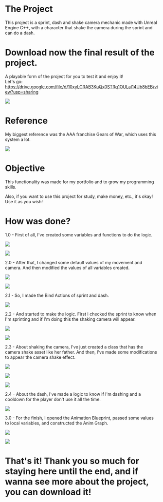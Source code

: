 # The Project

This project is a sprint, dash and shake camera mechanic made with Unreal Engine C++, with a character that shake the camera during the sprint and can do a dash.
# Download now the final result of the project.
A playable form of the project for you to test it and enjoy it! \
Let's go: https://drive.google.com/file/d/10xyLCRAB3KuQx0STRq1OULaI14Ub8bEB/view?usp=sharing

![](https://github.com/KaykyDeSouzaDias/Sprint-Dash-ShakeCamera-Unreal-C-plus-plus/blob/main/Images%20and%20GIFs/GameplayGIF.gif)

# Reference

My biggest reference was the AAA franchise Gears of War, which uses this system a lot.

![](https://github.com/KaykyDeSouzaDias/Sprint-Dash-ShakeCamera-Unreal-C-plus-plus/blob/main/Images%20and%20GIFs/ExampleGIF.gif)

# Objective
This functionality was made for my portfolio and to grow my programming skills.

Also, if you want to use this project for study, make money, etc., it's okay! Use it as you wish!

# How was done?

1.0 - First of all, I've created some variables and functions to do the logic.

![](https://github.com/KaykyDeSouzaDias/Sprint-Dash-ShakeCamera-Unreal-C-plus-plus/blob/main/Images%20and%20GIFs/Image01.JPG)

![](https://github.com/KaykyDeSouzaDias/Sprint-Dash-ShakeCamera-Unreal-C-plus-plus/blob/main/Images%20and%20GIFs/Image02.JPG)

2.0 - After that, I changed some default values of my movement and camera. And then modified the values of all variables created.

![](https://github.com/KaykyDeSouzaDias/Sprint-Dash-ShakeCamera-Unreal-C-plus-plus/blob/main/Images%20and%20GIFs/Image03.JPG)

![](https://github.com/KaykyDeSouzaDias/Sprint-Dash-ShakeCamera-Unreal-C-plus-plus/blob/main/Images%20and%20GIFs/Image04.JPG)

2.1 - So, I made the Bind Actions of sprint and dash.

![](https://github.com/KaykyDeSouzaDias/Sprint-Dash-ShakeCamera-Unreal-C-plus-plus/blob/main/Images%20and%20GIFs/Image05.JPG)

2.2 - And started to make the logic. First I checked the sprint to know when I'm sprinting and if I'm doing this the shaking camera will appear.

![](https://github.com/KaykyDeSouzaDias/Sprint-Dash-ShakeCamera-Unreal-C-plus-plus/blob/main/Images%20and%20GIFs/Image06.JPG)

![](https://github.com/KaykyDeSouzaDias/Sprint-Dash-ShakeCamera-Unreal-C-plus-plus/blob/main/Images%20and%20GIFs/Image06.1.JPG)

2.3 - About shaking the camera, I've just created a class that has the camera shake asset like her father. And then, I've made some modifications to appear the camera shake 
effect.

![](https://github.com/KaykyDeSouzaDias/Sprint-Dash-ShakeCamera-Unreal-C-plus-plus/blob/main/Images%20and%20GIFs/Image08.JPG)

![](https://github.com/KaykyDeSouzaDias/Sprint-Dash-ShakeCamera-Unreal-C-plus-plus/blob/main/Images%20and%20GIFs/Image07.JPG)

![](https://github.com/KaykyDeSouzaDias/Sprint-Dash-ShakeCamera-Unreal-C-plus-plus/blob/main/Images%20and%20GIFs/Image09.JPG)

2.4 - About the dash, I've made a logic to know if I'm dashing and a cooldown for the player don't use it all the time.

![](https://github.com/KaykyDeSouzaDias/Sprint-Dash-ShakeCamera-Unreal-C-plus-plus/blob/main/Images%20and%20GIFs/Image10.JPG)

3.0 - For the finish, I opened the Animation Blueprint, passed some values to local variables, and constructed the Anim Graph.

![](https://github.com/KaykyDeSouzaDias/Sprint-Dash-ShakeCamera-Unreal-C-plus-plus/blob/main/Images%20and%20GIFs/Image11.JPG)

![](https://github.com/KaykyDeSouzaDias/Sprint-Dash-ShakeCamera-Unreal-C-plus-plus/blob/main/Images%20and%20GIFs/Image12.JPG)

# That's it! Thank you so much for staying here until the end, and if wanna see more about the project, you can download it!
